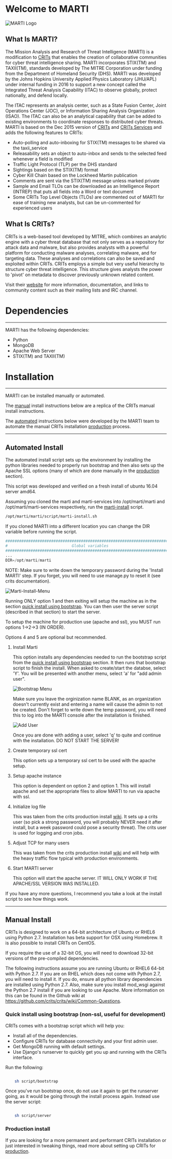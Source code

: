 # Welcome to MARTI

![MARTI Logo](extras/www/new_images/MARTI-logo-white-bkgd.png)

## What Is MARTI?

The Mission Analysis and Research of Threat Intelligence (MARTI) is a modification to [CRITs](#what-is-crits) that enables the creation of collaborative communities for cyber threat intelligence sharing. MARTI incorporates STIX(TM) and TAXII(TM), standards developed by The MITRE Corporation under funding from the Department of Homeland Security (DHS). MARTI was developed by the Johns Hopkins University Applied Physics Laboratory (JHU/APL) under internal funding in 2016 to support a new concept called the Integrated Threat Analysis Capability (ITAC) to observe globally, protect nationally, and defend locally. 

The ITAC represents an analysis center, such as a State Fusion Center, Joint Operations Center (JOC), or Information Sharing Analysis Organization (ISAO). The ITAC can also be an analytical capability that can be added to existing environments to coordinate responses to distributed cyber threats. MARTI is based on the Dec 2015 version of [CRITs](https://github.com/crits/crits/commit/af358a3e2897f92c13bb2de0bd0c0dd4e9455882) and [CRITs Services](https://github.com/crits/crits_services/commit/f5b92a40240d76d2f3667abebd043c45d85ffae4) and adds the following features to CRITs:

- Auto-polling and auto-inboxing for STIX(TM) messages to be shared via the taxii_service
- Releasability sets an object to auto-inbox and sends to the selected feed whenever a field is modified
- Traffic Light Protocol (TLP) per the DHS standard
- Sightings based on the STIX(TM) format
- Cyber Kill Chain based on the Lockheed Martin publication
- Comments are sent via the STIX(TM) message unless marked private
- Sample and Email TLOs can be downloaded as an Intelligence Report (INTREP) that puts all fields into a Word or text document
- Some CRITs Top Level Objects (TLOs) are commented out of MARTI for ease of training new analysts, but can be un-commented for experienced users

## What Is CRITs?

CRITs is a web-based tool developed by MITRE, which combines an analytic engine with a cyber threat database that not only serves as a repository for attack data and malware, but also provides analysts with a powerful platform for conducting malware analyses, correlating malware, and for targeting data. These analyses and correlations can also be saved and exploited within CRITs. CRITs employs a simple but very useful hierarchy to structure cyber threat intelligence. This structure gives analysts the power to 'pivot' on metadata to discover previously unknown related content.

Visit their [website](https://crits.github.io) for more information, documentation, and links to community content such as their mailing lists and IRC channel.

# Dependencies
---
MARTI has the following dependencies:
- Python
- MongoDB
- Apache Web Server
- STIX(TM) and TAXII(TM)

# Installation
---
MARTI can be installed manually or automated.

The [manual](#manual) install instructions below are a replica of the CRITs manual install instructions.

The [automated](#automated-install) instructions below were developed by the MARTI team to automate the manual CRITs installation [production](#production-install) process.

---

## Automated Install

The automated install script sets up the environment by installing the python libraries needed to properly run bootstrap and then also sets up the Apache SSL options (many of which are done manually in the [production](#production-crits-install) section).

This script was developed and verified on a fresh install of ubuntu 16.04 server amd64.

Assuming you cloned the marti and marti-services into /opt/marti/marti and /opt/marti/marti-services respectively, run the [marti-install](script/marti-install.sh) script. 

```bash
/opt/marti/marti/script/marti-install.sh
```

If you cloned MARTI into a different location you can change the DIR variable before running the script.

```python
##############################################################################
#                            Global variables                                #
##############################################################################
...
DIR=/opt/marti/marti
```

NOTE: Make sure to write down the temporary password during the 'Install MARTI' step. If you forget, you will need to use manage.py to reset it (see crits documentation).

![Marti-Install-Menu](images/marti-install.png)

Running ONLY option 1 and then exiting will setup the machine as in the section [quick install using bootstrap](#quick-install-using-bootstrap-non-ssl-useful-for-development). You can then user the server script (described in that section) to start the server.

To setup the machine for production use (apache and ssl), you MUST run options 1->2->3 (IN ORDER). 

Options 4 and 5 are optional but recommended.


1. Install Marti

    This option installs any dependencies needed to run the bootstrap script from the [quick install using bootstrap](#quick-install-using-bootstrap-non-ssl-useful-for-development) section. It then runs that bootstrap script to finish the install.
    When asked to create/start the databse, select 'Y'.
    You will be presented with another menu, select 'a' for "add admin user". 
    
    ![Bootstrap Menu](images/bootstrap_menu.png)
    
    Make sure you leave the orginization name BLANK, as an organization doesn't currently exist and entering a name will cause the admin to not be created. Don't forget to write down the temp password, you will need this to log into the MARTI console after the installation is finished.

    ![Add User](images/add_user.png)

    Once you are done with adding a user, select 'q' to quite and continue with the installation. DO NOT START THE SERVER!

       
2. Create temporary ssl cert

    This option sets up a temporary ssl cert to be used with the apache setup. 


3. Setup apache instance

    This option is dependent on option 2 and option 1. This will install apache and set the appropriate files to allow MARTI to run via apache with ssl.


4. Initialize log file

    This was taken from the crits production install [wiki](https://github.com/crits/crits/wiki/Production-grade-CRITs-install#installing-the-codebase). It sets up a crits user (so pick a strong password, you will probably NEVER need it after install, but a week password could pose a security threat). The crits user is used for logging and cron jobs.


5. Adjust TCP for many users

    This was taken from the crits production install [wiki](https://github.com/crits/crits/wiki/Production-grade-CRITs-install#adjust-tcp-server-parameters) and will help with the heavy traffic flow typical with production environments. 


6. Start MARTI server

    This option will start the apache server. IT WILL ONLY WORK IF THE APACHE/SSL VERSION WAS INSTALLED.


If you have any more questions, I recommend you take a look at the install script to see how things work.

---

## Manual Install

CRITs is designed to work on a 64-bit architecture of Ubuntu or RHEL6 using Python 2.7. Installation has beta support for OSX using Homebrew. It is also possible to install CRITs on CentOS.

If you require the use of a 32-bit OS, you will need to download 32-bit versions of the pre-compiled dependencies.

The following instructions assume you are running Ubuntu or RHEL6 64-bit with Python 2.7. If you are on RHEL which does not come with Python 2.7, you will need to install it. If you do, ensure all python library dependencies are installed using Python 2.7. Also, make sure you install mod_wsgi against the Python 2.7 install if you are looking to use Apache. More information on this can be found in the Github wiki at https://github.com/crits/crits/wiki/Common-Questions.

### Quick install using bootstrap (non-ssl, useful for development)

CRITs comes with a bootstrap script which will help you:

* Install all of the dependencies.
* Configure CRITs for database connectivity and your first admin user.
* Get MongoDB running with default settings.
* Use Django's runserver to quickly get you up and running with the CRITs interface.

Run the following:

```bash

    sh script/bootstrap
```

Once you've run bootstrap once, do not use it again to get the runserver going, as it would be going through the install process again. Instead use the server script:

```bash

    sh script/server
```

### Production install

If you are looking for a more permanent and performant CRITs installation or just interested in tweaking things, read more about setting up CRITs for [production](https://github.com/crits/crits/wiki/Production-grade-CRITs-install).

